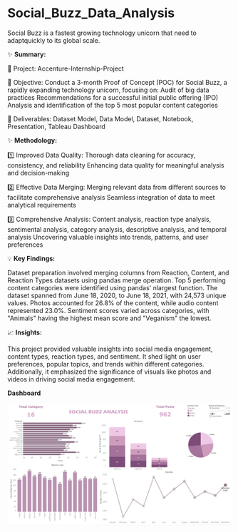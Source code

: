 # Social_Buzz_Data_Analysis
Social Buzz is a fastest growing technology unicorn that need to adaptquickly to its global scale.

✨ **Summary:**

🔹 Project: Accenture-Internship-Project

🔹 Objective: Conduct a 3-month Proof of Concept (POC) for Social Buzz, a rapidly expanding technology unicorn, focusing on:
Audit of big data practices
Recommendations for a successful initial public offering (IPO)
Analysis and identification of the top 5 most popular content categories

🔹 Deliverables: Dataset Model, Data Model, Dataset, Notebook, Presentation, Tableau Dashboard

✨ **Methodology:**

1️⃣ Improved Data Quality:
Thorough data cleaning for accuracy, consistency, and reliability
Enhancing data quality for meaningful analysis and decision-making

2️⃣ Effective Data Merging:
Merging relevant data from different sources to facilitate comprehensive analysis
Seamless integration of data to meet analytical requirements

3️⃣ Comprehensive Analysis:
Content analysis, reaction type analysis, sentimental analysis, category analysis, descriptive analysis, and temporal analysis
Uncovering valuable insights into trends, patterns, and user preferences

💡 **Key Findings:**

Dataset preparation involved merging columns from Reaction, Content, and Reaction Types datasets using pandas merge operation.
Top 5 performing content categories were identified using pandas' nlargest function.
The dataset spanned from June 18, 2020, to June 18, 2021, with 24,573 unique values.
Photos accounted for 26.8% of the content, while audio content represented 23.0%.
Sentiment scores varied across categories, with "Animals" having the highest mean score and "Veganism" the lowest.

📈 **Insights:**

This project provided valuable insights into social media engagement, content types, reaction types, and sentiment. It shed light on user preferences, popular topics, and trends within different categories. Additionally, it emphasized the significance of visuals like photos and videos in driving social media engagement.

**Dashboard**

![Social Buzz Dashboard](https://github.com/divyanshi14/Social_Buzz_Data_Analysis/blob/main/Social%20Buzz%20Dashboard.png)
